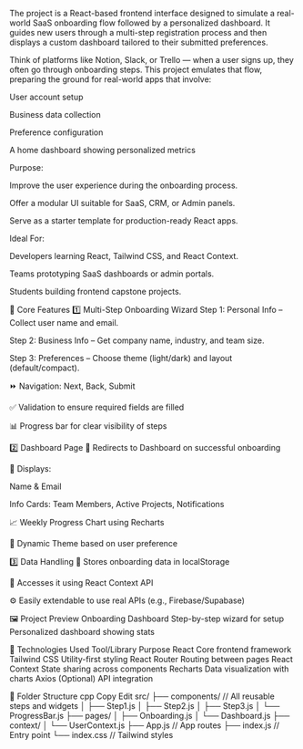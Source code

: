 The project is a React-based frontend interface designed to simulate a real-world SaaS onboarding flow followed by a personalized dashboard. It guides new users through a multi-step registration process and then displays a custom dashboard tailored to their submitted preferences.

Think of platforms like Notion, Slack, or Trello — when a user signs up, they often go through onboarding steps. This project emulates that flow, preparing the ground for real-world apps that involve:

User account setup

Business data collection

Preference configuration

A home dashboard showing personalized metrics

Purpose:

Improve the user experience during the onboarding process.

Offer a modular UI suitable for SaaS, CRM, or Admin panels.

Serve as a starter template for production-ready React apps.

Ideal For:

Developers learning React, Tailwind CSS, and React Context.

Teams prototyping SaaS dashboards or admin portals.

Students building frontend capstone projects.

🧰 Core Features
1️⃣ Multi-Step Onboarding Wizard
Step 1: Personal Info – Collect user name and email.

Step 2: Business Info – Get company name, industry, and team size.

Step 3: Preferences – Choose theme (light/dark) and layout (default/compact).

⏩ Navigation: Next, Back, Submit

✅ Validation to ensure required fields are filled

📊 Progress bar for clear visibility of steps

2️⃣ Dashboard Page
🚀 Redirects to Dashboard on successful onboarding

🎯 Displays:

Name & Email

Info Cards: Team Members, Active Projects, Notifications

📈 Weekly Progress Chart using Recharts

🌙 Dynamic Theme based on user preference

3️⃣ Data Handling
💾 Stores onboarding data in localStorage

🧠 Accesses it using React Context API

⚙️ Easily extendable to use real APIs (e.g., Firebase/Supabase)

🖼 Project Preview
Onboarding	Dashboard
Step-by-step wizard for setup	Personalized dashboard showing stats

🔧 Technologies Used
Tool/Library	Purpose
React	Core frontend framework
Tailwind CSS	Utility-first styling
React Router	Routing between pages
React Context	State sharing across components
Recharts	Data visualization with charts
Axios	(Optional) API integration

📁 Folder Structure
cpp
Copy
Edit
src/
├── components/       // All reusable steps and widgets
│   ├── Step1.js
│   ├── Step2.js
│   ├── Step3.js
│   └── ProgressBar.js
├── pages/
│   ├── Onboarding.js
│   └── Dashboard.js
├── context/
│   └── UserContext.js
├── App.js            // App routes
├── index.js          // Entry point
└── index.css         // Tailwind styles
